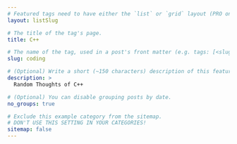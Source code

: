 ```yaml
---
# Featured tags need to have either the `list` or `grid` layout (PRO only).
layout: listSlug

# The title of the tag's page.
title: C++

# The name of the tag, used in a post's front matter (e.g. tags: [<slug>]).
slug: coding

# (Optional) Write a short (~150 characters) description of this featured tag.
description: >
  Random Thoughts of C++

# (Optional) You can disable grouping posts by date.
no_groups: true

# Exclude this example category from the sitemap.
# DON'T USE THIS SETTING IN YOUR CATEGORIES!
sitemap: false
---
```

